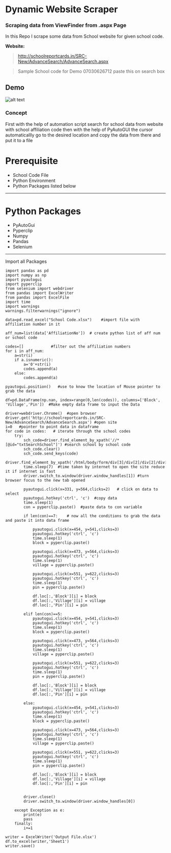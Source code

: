 # Dynamic Website Scraper
### Scraping data from ViewFinder from .aspx Page
In this Repo I scrape some data from School website for given school code.

**Website:**

> http://schoolreportcards.in/SRC-New/AdvanceSearch/AdvanceSearch.aspx

> Sample School code for Demo 07030626712 paste this on search box


## **Demo**
![alt text](https://raw.githubusercontent.com/tariqmhmd5/Dynamic-Website-Scraper/master/gif.gif)

### Concept
First with the help of automation script search for school data from website with school affiliation code then with the help of PyAutoGUI the cursor automaticallly go to the desired location and copy the data from there and put it to a file 

# Prerequisite

*   School Code File
*   Python Environment
*   Python Packages listed below
---

# Python Packages

*   PyAutoGui
*   Pyperclip
*   Numpy
*   Pandas
*   Selenium
---

Import all Packages
```
import pandas as pd
import numpy as np
import pyautogui
import pyperclip
from selenium import webdriver
from pandas import ExcelWriter
from pandas import ExcelFile
import time
import warnings
warnings.filterwarnings("ignore")
```
```
data=pd.read_excel("School Code.xlsx")    #import file with affiliation number in it
```
```
aff_num=list(data['AffiliationNo'])  # create python list of aff num or school code
```
```
codes=[]            #filter out the affiliation numbers 
for i in aff_num:
    a=str(i)
    if a.isnumeric():
        a='0'+str(i)
        codes.append(a)
    else:
        codes.append(a)
```


```
pyautogui.position()   #use to know the location of Mouse pointer to grab the data
```


```
df=pd.DataFrame(np.nan, index=range(0,len(codes)), columns=['Block', 'Village','Pin'])  #Make empty data frame to input the Data
```


```
driver=webdriver.Chrome()  #open browser
driver.get('http://schoolreportcards.in/SRC-New/AdvanceSearch/AdvanceSearch.aspx') #open site
i=0   #pointer to point data in dataframe
for code in codes:   # iterate through the school codes
    try:
        sch_code=driver.find_element_by_xpath('//*[@id="txtSearchSchool"]') #search school by school code
        sch_code.clear()
        sch_code.send_keys(code)
        driver.find_element_by_xpath('/html/body/form/div[3]/div[2]/div[2]/div[2]/div/div[2]/a[2]/img').click()
        time.sleep(7)  #time taken by internet to open the site reduce it if internet is fast
        driver.switch_to.window(driver.window_handles[1]) #turn browser focus to the new tab opened
        
        pyautogui.click(x=331, y=564,clicks=2)   # click on data to select
        pyautogui.hotkey('ctrl', 'c')  #copy data
        time.sleep(1)
        con = pyperclip.paste()  #paste data to con variable
        
        if len(con)==7:    # now all the conditions to grab the data and paste it into data frame
    
            pyautogui.click(x=454, y=541,clicks=3)
            pyautogui.hotkey('ctrl', 'c')
            time.sleep(1)
            block = pyperclip.paste()
        
            pyautogui.click(x=473, y=564,clicks=3)
            pyautogui.hotkey('ctrl', 'c')
            time.sleep(1)
            village = pyperclip.paste()
        
            pyautogui.click(x=551, y=622,clicks=3)
            pyautogui.hotkey('ctrl', 'c')
            time.sleep(1)
            pin = pyperclip.paste()
        
            df.loc[:,'Block'][i] = block
            df.loc[:,'Village'][i] = village
            df.loc[:,'Pin'][i] = pin
        
        elif len(con)==5:
            pyautogui.click(x=454, y=541,clicks=3)
            pyautogui.hotkey('ctrl', 'c')
            time.sleep(1)
            block = pyperclip.paste()
        
            pyautogui.click(x=473, y=564,clicks=3)
            pyautogui.hotkey('ctrl', 'c')
            time.sleep(1)
            village = pyperclip.paste()
        
            pyautogui.click(x=551, y=622,clicks=3)
            pyautogui.hotkey('ctrl', 'c')
            time.sleep(1)
            pin = pyperclip.paste()
        
            df.loc[:,'Block'][i] = block
            df.loc[:,'Village'][i] = village
            df.loc[:,'Pin'][i] = pin
        
        else:
            pyautogui.click(x=454, y=541,clicks=3)
            pyautogui.hotkey('ctrl', 'c')
            time.sleep(1)
            block = pyperclip.paste()
        
            pyautogui.click(x=473, y=564,clicks=3)
            pyautogui.hotkey('ctrl', 'c')
            time.sleep(1)
            village = pyperclip.paste()
        
            pyautogui.click(x=551, y=622,clicks=3)
            pyautogui.hotkey('ctrl', 'c')
            time.sleep(1)
            pin = pyperclip.paste()
        
            df.loc[:,'Block'][i] = block
            df.loc[:,'Village'][i] = village
            df.loc[:,'Pin'][i] = pin
        
        
        driver.close()
        driver.switch_to.window(driver.window_handles[0])
        
    except Exception as e:
        print(e)
        pass
    finally:
        i+=1
```


```
writer = ExcelWriter('Output File.xlsx')
df.to_excel(writer,'Sheet1')
writer.save()
```
